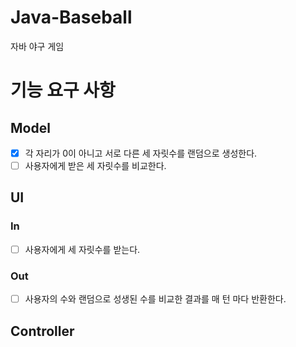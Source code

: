 # Java-Baseball
자바 야구 게임

# 기능 요구 사항
## Model
- [X] 각 자리가 0이 아니고 서로 다른 세 자릿수를 랜덤으로 생성한다.
- [ ] 사용자에게 받은 세 자릿수를 비교한다.

## UI
### In
- [ ] 사용자에게 세 자릿수를 받는다.

### Out
- [ ] 사용자의 수와 랜덤으로 성생된 수를 비교한 결과를 매 턴 마다 반환한다.

## Controller

